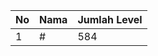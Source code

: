 | No | Nama            | Jumlah Level |
|----|-----------------|--------------|
| 1  | #    |    584        |
